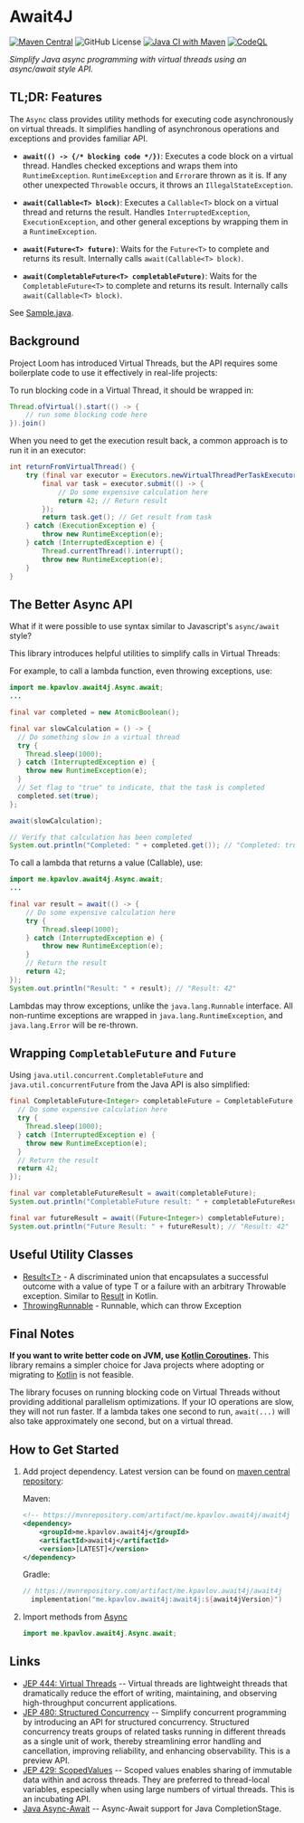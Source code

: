 # Await4J

[![Maven Central](https://img.shields.io/maven-central/v/me.kpavlov.await4j/await4j?labelColor=2a2f35)](https://repo1.maven.org/maven2/me/kpavlov/await4j/await4j/)
![GitHub License](https://img.shields.io/github/license/kpavlov/await4j?labelColor=2a2f35)
[![Java CI with Maven](https://github.com/kpavlov/await4j/actions/workflows/maven.yml/badge.svg)](https://github.com/kpavlov/await4j/actions/workflows/maven.yml)
[![CodeQL](https://github.com/kpavlov/await4j/actions/workflows/github-code-scanning/codeql/badge.svg)](https://github.com/kpavlov/await4j/actions/workflows/github-code-scanning/codeql)


_Simplify Java async programming with virtual threads using an async/await style API._

## TL;DR: Features

The `Async` class provides utility methods for executing code asynchronously on virtual threads. It simplifies handling of asynchronous operations and exceptions and provides familiar API.

- **`await(() -> {/* blocking code */})`**:
  Executes a code block on a virtual thread. Handles checked exceptions and wraps them into `RuntimeException`. `RuntimeException` and `Error`are thrown as it is. If any other unexpected `Throwable` occurs, it throws an `IllegalStateException`.

- **`await(Callable<T> block)`**:
  Executes a `Callable<T>` block on a virtual thread and returns the result. Handles `InterruptedException`, `ExecutionException`, and other general exceptions by wrapping them in a `RuntimeException`.

- **`await(Future<T> future)`**:
  Waits for the `Future<T>` to complete and returns its result. Internally calls `await(Callable<T> block)`.

- **`await(CompletableFuture<T> completableFuture)`**:
  Waits for the `CompletableFuture<T>` to complete and returns its result. Internally calls `await(Callable<T> block)`.

See [Sample.java](src/test/java/me/kpavlov/await4j/Sample.java).

## Background

Project Loom has introduced Virtual Threads, but the API requires some boilerplate code to use it effectively in real-life projects:

To run blocking code in a Virtual Thread, it should be wrapped in:
```java
Thread.ofVirtual().start(() -> {
    // run some blocking code here
}).join()
```

When you need to get the execution result back, a common approach is to run it in an executor:

```java
int returnFromVirtualThread() {
    try (final var executor = Executors.newVirtualThreadPerTaskExecutor()) {
        final var task = executor.submit(() -> {
            // Do some expensive calculation here
            return 42; // Return result
        });
        return task.get(); // Get result from task
    } catch (ExecutionException e) {
        throw new RuntimeException(e);
    } catch (InterruptedException e) {
        Thread.currentThread().interrupt();
        throw new RuntimeException(e);
    }
}
```

## The Better Async API

What if it were possible to use syntax similar to Javascript's `async/await` style?

This library introduces helpful utilities to simplify calls in Virtual Threads:

For example, to call a lambda function, even throwing exceptions, use:

```java
import me.kpavlov.await4j.Async.await;
...

final var completed = new AtomicBoolean();

final var slowCalculation = () -> {
  // Do something slow in a virtual thread
  try {
    Thread.sleep(1000);
  } catch (InterruptedException e) {
    throw new RuntimeException(e);
  }
  // Set flag to "true" to indicate, that the task is completed
  completed.set(true);
};

await(slowCalculation);

// Verify that calculation has been completed
System.out.println("Completed: " + completed.get()); // "Completed: true"
```

To call a lambda that returns a value (Callable), use:

```java
import me.kpavlov.await4j.Async.await;
...

final var result = await(() -> {
    // Do some expensive calculation here
    try {
        Thread.sleep(1000);
    } catch (InterruptedException e) {
        throw new RuntimeException(e);
    }
    // Return the result
    return 42; 
});
System.out.println("Result: " + result); // "Result: 42"
```

Lambdas may throw exceptions, unlike the `java.lang.Runnable` interface. All non-runtime exceptions are wrapped in `java.lang.RuntimeException`, and `java.lang.Error` will be re-thrown.

## Wrapping `CompletableFuture` and `Future`

Using `java.util.concurrent.CompletableFuture` and `java.util.concurrentFuture` from the Java API is also simplified:

```java
final CompletableFuture<Integer> completableFuture = CompletableFuture.supplyAsync(() -> {
  // Do some expensive calculation here
  try {
    Thread.sleep(1000);
  } catch (InterruptedException e) {
    throw new RuntimeException(e);
  }
  // Return the result
  return 42;
});

final var completableFutureResult = await(completableFuture);
System.out.println("CompletableFuture result: " + completableFutureResult); // "Result: 42"

final var futureResult = await((Future<Integer>) completableFuture);
System.out.println("Future Result: " + futureResult); // "Result: 42"
```

## Useful Utility Classes

- [Result&lt;T&gt;](src/main/java/me/kpavlov/utils/Result.java) - A discriminated union that encapsulates a successful outcome with a value of type T or a failure with an arbitrary Throwable exception. Similar to [Result](https://kotlinlang.org/api/latest/jvm/stdlib/kotlin/-result/) in Kotlin.
- [ThrowingRunnable](src/main/java/me/kpavlov/utils/ThrowingRunnable.java) - Runnable, which can throw Exception

## Final Notes

**If you want to write better code on JVM, use [Kotlin Coroutines](https://kotlinlang.org/docs/coroutines-overview.html).** This library remains a simpler choice for Java projects where adopting or migrating to [Kotlin](https://kotlinlang.org) is not feasible.

The library focuses on running blocking code on Virtual Threads without providing additional parallelism optimizations. If your IO operations are slow, they will not run faster. If a lambda takes one second to run, `await(...)` will also take approximately one second, but on a virtual thread.

## How to Get Started

1. Add project dependency. Latest version can be found on [maven central repository](https://mvnrepository.com/artifact/me.kpavlov.await4j/await4j):

    Maven:
    ```xml
    <!-- https://mvnrepository.com/artifact/me.kpavlov.await4j/await4j -->
    <dependency>
        <groupId>me.kpavlov.await4j</groupId>
        <artifactId>await4j</artifactId>
        <version>[LATEST]</version>
    </dependency>
    ```

    Gradle:
    ```kotlin
    // https://mvnrepository.com/artifact/me.kpavlov.await4j/await4j
      implementation("me.kpavlov.await4j:await4j:${await4jVersion}")
    ```

2. Import methods from [Async](src/main/java/me/kpavlov/await4j/Async.java)

    ```java
    import me.kpavlov.await4j.Async.await;
    ```

## Links

- [JEP 444: Virtual Threads](https://openjdk.org/jeps/444) -- Virtual threads are lightweight threads that dramatically reduce the effort of writing, maintaining, and observing high-throughput concurrent applications.
- [JEP 480: Structured Concurrency](https://openjdk.org/jeps/480) -- Simplify concurrent programming by introducing an API for structured concurrency. Structured concurrency treats groups of related tasks running in different threads as a single unit of work, thereby streamlining error handling and cancellation, improving reliability, and enhancing observability. This is a preview API.
- [JEP 429: ScopedValues](https://openjdk.org/jeps/429) -- Scoped values enables sharing of immutable data within and across threads. They are preferred to thread-local variables, especially when using large numbers of virtual threads. This is an incubating API.
- [Java Async-Await](https://github.com/AugustNagro/java-async-await) -- Async-Await support for Java CompletionStage.
